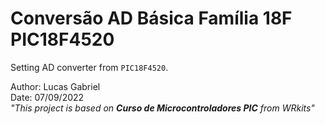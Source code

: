 # **Conversão AD Básica Família 18F PIC18F4520**
Setting AD converter from `PIC18F4520`.

Author: Lucas Gabriel <br/>
Date: 07/09/2022 <br/>
_"This project is based on **Curso de Microcontroladores PIC** from WRkits"_
